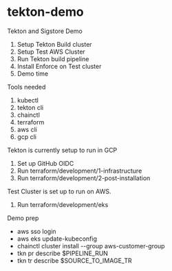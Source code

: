 # tekton-demo
Tekton and Sigstore Demo 

1. Setup Tekton Build cluster
2. Setup Test AWS Cluster
3. Run Tekton build pipeline
4. Install Enforce on Test cluster
5. Demo time

Tools needed 

1. kubectl
2. tekton cli 
3. chainctl
4. terraform 
5. aws cli 
6. gcp cli 

Tekton is currently setup to run in GCP 

1. Set up GitHub OIDC 
2. Run terraform/development/1-infrastructure 
3. Run terraform/development/2-post-installation

Test Cluster is set up to run on AWS. 

1. Run terraform/development/eks


Demo prep 

* aws sso login 
* aws eks update-kubeconfig
* chainctl cluster install --group aws-customer-group 
* tkn pr describe $PIPELINE_RUN 
* tkn tr describe $SOURCE_TO_IMAGE_TR



